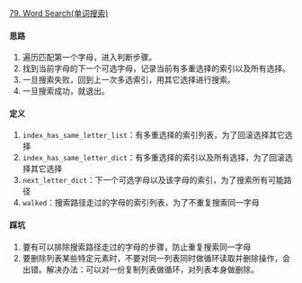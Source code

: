 [79. Word Search(单词搜索)](https://leetcode.com/problems/word-search/)

#### 思路
1. 遍历匹配第一个字母，进入判断步骤。
2. 找到当前字母的下一个可选字母，记录当前有多重选择的索引以及所有选择。
3. 一旦搜索失败，回到上一次多选索引，用其它选择进行搜索。
4. 一旦搜索成功，就退出。

#### 定义
1. `index_has_same_letter_list`：有多重选择的索引列表，为了回滚选择其它选择
2. `index_has_same_letter_dict`：有多重选择的索引以及所有选择，为了回滚选择其它选择
3. `next_letter_dict`：下一个可选字母以及该字母的索引，为了搜索所有可能路径
4. `walked`：搜索路径走过的字母的索引列表，为了不重复搜索同一字母

#### 踩坑
1. 要有可以排除搜索路径走过的字母的步骤，防止重复搜索同一字母
2. 要删除列表某些特定元素时，不要对同一列表同时做循环读取并删除操作，会出错。解决办法：可以对一份复制列表做循环，对列表本身做删除。